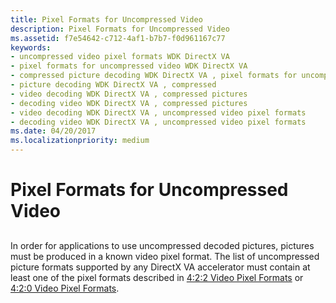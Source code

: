 ```yaml
---
title: Pixel Formats for Uncompressed Video
description: Pixel Formats for Uncompressed Video
ms.assetid: f7e54642-c712-4af1-b7b7-f0d961167c77
keywords:
- uncompressed video pixel formats WDK DirectX VA
- pixel formats for uncompressed video WDK DirectX VA
- compressed picture decoding WDK DirectX VA , pixel formats for uncompressed video
- picture decoding WDK DirectX VA , compressed
- video decoding WDK DirectX VA , compressed pictures
- decoding video WDK DirectX VA , compressed pictures
- video decoding WDK DirectX VA , uncompressed video pixel formats
- decoding video WDK DirectX VA , uncompressed video pixel formats
ms.date: 04/20/2017
ms.localizationpriority: medium
---
```


# Pixel Formats for Uncompressed Video


## <span id="ddk_pixel_formats_for_uncompressed_video_gg"></span><span id="DDK_PIXEL_FORMATS_FOR_UNCOMPRESSED_VIDEO_GG"></span>


In order for applications to use uncompressed decoded pictures, pictures must be produced in a known video pixel format. The list of uncompressed picture formats supported by any DirectX VA accelerator must contain at least one of the pixel formats described in [4:2:2 Video Pixel Formats](4-2-2-video-pixel-formats.md) or [4:2:0 Video Pixel Formats](4-2-0-video-pixel-formats.md).

 

 





